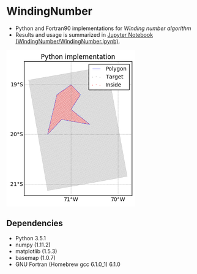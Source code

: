 # WindingNumber

- Python and Fortran90 implementations for *Winding number algorithm*
- Results and usage is summarized in [Jupyter Notebook (WindingNumber/WindingNumber.ipynb)](https://github.com/rokuwaki/WindingNumber/blob/master/WindingNumber.ipynb).

![](https://github.com/rokuwaki/WindingNumber/raw/master/work/WindingNumberPython.png)

## Dependencies
- Python 3.5.1
- numpy (1.11.2)
- matplotlib (1.5.3)
- basemap (1.0.7)
- GNU Fortran (Homebrew gcc 6.1.0_1) 6.1.0
